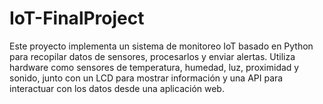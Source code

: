 # IoT-FinalProject
Este proyecto implementa un sistema de monitoreo IoT basado en Python para recopilar datos de sensores, procesarlos y enviar alertas. Utiliza hardware como sensores de temperatura, humedad, luz, proximidad y sonido, junto con un LCD para mostrar información y una API para interactuar con los datos desde una aplicación web.
